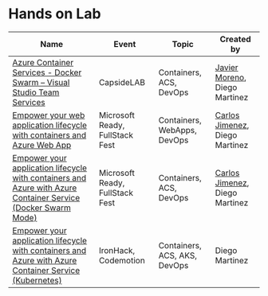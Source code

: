 # Hands on Lab

|Name|Event|Topic|Created by|
|---|---|---|---|
|[Azure Container Services - Docker Swarm – Visual Studio Team Services](https://github.com/esmsdn/Workshops/tree/master/ACSSwarmVSTS)|CapsideLAB|Containers, ACS, DevOps|[Javier Moreno](https://github.com/ciberado), Diego Martinez|
|[Empower your web application lifecycle with containers and Azure Web App](Empower%20your%20web%20application%20lifecycle%20with%20containers%20and%20Azure%20Web%20App.md)|Microsoft Ready, FullStack Fest|Containers, WebApps, DevOps|[Carlos Jimenez](https://github.com/cjaliaga), Diego Martinez|
|[Empower your application lifecycle with containers and Azure with Azure Container Service (Docker Swarm Mode)](Empower%20your%20application%20lifecycle%20with%20containers%20and%20Azure%20with%20Azure%20Container%20Service%20(Docker%20Swarm).md)|Microsoft Ready, FullStack Fest|Containers, ACS, DevOps|[Carlos Jimenez](https://github.com/cjaliaga), Diego Martinez|
|[Empower your application lifecycle with containers and Azure with Azure Container Service (Kubernetes)](Empower%20your%20application%20lifecycle%20with%20containers%20and%20Azure%20with%20Azure%20Container%20Service%20(Kubernetes).md)|IronHack, Codemotion|Containers, ACS, AKS, DevOps|Diego Martinez|